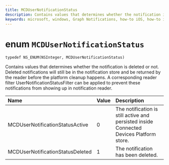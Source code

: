 ```yaml
---
title: MCDUserNotificationStatus
description: Contains values that determines whether the notification is deleted or not. Deleted notifications will still be in the notification store and be returned by the reader before the platform cleanup happens. A corresponding reader filter UserNotificationStatusFilter can be applied to prevent these notifications from showing up in notification reader. 
keywords: microsoft, windows, Graph Notifications, how-to iOS, how-to iPhone 
---
```


# enum `MCDUserNotificationStatus`

```
typedef NS_ENUM(NSInteger, MCDUserNotificationStatus)
```

Contains values that determines whether the notification is deleted or not. Deleted notifications will still be in the notification store and be returned by the reader before the platform cleanup happens. A corresponding reader filter UserNotificationStatusFilter can be applied to prevent these notifications from showing up in notification reader. 

|Name | Value | Description |
|:-- |:-- |:-- |
|   MCDUserNotificationStatusActive |0| The notification is still active and persisted inside Connected Devices Platform store. |
|   MCDUserNotificationStatusDeleted | 1| The notification has been deleted.|